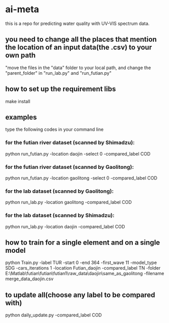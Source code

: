 # ai-meta
this is a repo for predicting water quality with UV-VIS spectrum data.

## you need to change all the places that mention the location of an input data(the .csv) to your own path
"move the files in the "data" folder to your local path, and change the "parent_folder" in "run_lab.py" and "run_futian.py"
## how to set up the requirement libs
make install

## examples
type the following codes in your command line

### for the futian river dataset (scanned by Shimadzu):
python run_futian.py -location daojin -select 0 -compared_label COD

### for the futian river dataset (scanned by Gaolitong):
python run_futian.py -location gaolitong -select 0 -compared_label COD

### for the lab dataset (scanned by Gaolitong):
python run_lab.py -location gaolitong -compared_label COD

### for the lab dataset (scanned by Shimadzu):
python run_lab.py -location daojin -compared_label COD

## how to train for a single element and on a single model
python Train.py -label TUR -start 0 -end 364 -first_wave 11 -model_type SDG -cars_iterations 1 -location Futian_daojin -compared_label TN -folder E:\Matlab\futian\futian\futian1\raw_data\daojin\same_as_gaolitong -filename merge_data_daojin.csv

## to update all(choose any label to be compared with)
python daily_update.py -compared_label COD


